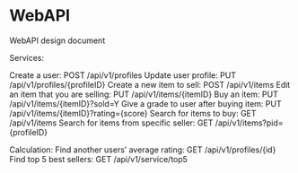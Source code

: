 # WebAPI
WebAPI design document


Services:

Create a user: POST /api/v1/profiles
Update user profile: PUT /api/v1/profiles/{profileID}
Create a new item to sell:  POST /api/v1/items
Edit an item that you are selling:  PUT /api/v1/items/{itemID}
Buy an item:  PUT /api/v1/items/{itemID}?sold=Y
Give a grade to user after buying item: PUT /api/v1/items/{itemID}?rating={score}
Search for items to buy: GET /api/v1/items
Search for items from specific seller: GET /api/v1/items?pid={profileID}

Calculation:
Find another users’ average rating: GET /api/v1/profiles/{id}
Find top 5 best sellers: GET /api/v1/service/top5
